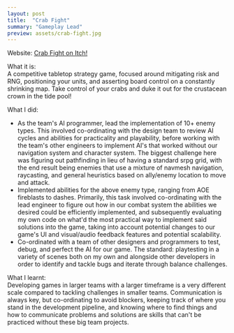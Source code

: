 ```yaml
---
layout: post
title:  "Crab Fight"
summary: "Gameplay Lead"
preview: assets/crab-fight.jpg
---
```

Website: [Crab Fight on Itch!](https://zachtier.itch.io/crab-fight)


What it is:\
A competitive tabletop strategy game, focused around mitigating risk and RNG, positioning your units, and asserting board control on a constantly shrinking map. Take control of your crabs and duke it out for the crustacean crown in the tide pool!

What I did:
* As the team's AI programmer, lead the implementation of 10+ enemy types. This involved co-ordinating with the design team to review AI cycles and abilities for practicality and playability, before working with the team's other engineers to implement AI's that worked without our navigation system and character system.  The biggest challenge here was figuring out pathfinding in lieu of having a standard srpg grid, with the end result being enemies that use a mixture of navmesh navigation, raycasting, and general heuristics based on ally/enemy location to move and attack.
* Implemented abilities for the above enemy type, ranging from AOE fireblasts to dashes. Primarily, this task involved co-ordinating with the lead engineer to figure out how in our combat system the abilities we desired could be efficiently implemented, and subsequently evaluating my own code on what'd the most practical way to implement said solutions into the game, taking into account potential changes to our game's UI and visual/audio feedback features and potential scalability.
* Co-ordinated with a team of other designers and programmers to test, debug, and perfect the AI for our game. The standard: playtesting in a variety of scenes both on my own and alongside other developers in order to identify and tackle bugs and iterate through balance challenges.

What I learnt:\
Developing games in larger teams with a larger timeframe is a very different scale compared to tackling challenges in smaller teams. Communication is always key, but co-ordinating to avoid blockers, keeping track of where you stand in the development pipeline, and knowing where to find things and how to communicate problems and solutions are skills that can't be practiced without these big team projects.
